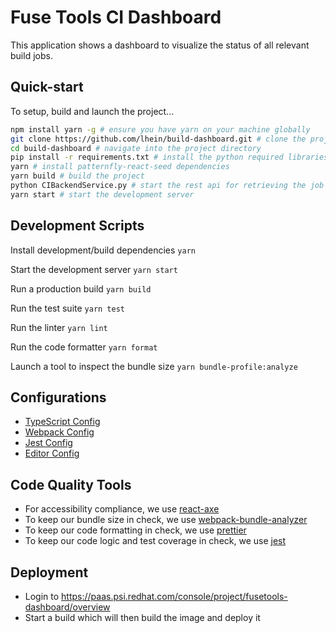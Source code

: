# Fuse Tools CI Dashboard

This application shows a dashboard to visualize the status of all relevant build jobs.


## Quick-start

To setup, build and launch the project...


```bash
npm install yarn -g # ensure you have yarn on your machine globally
git clone https://github.com/lhein/build-dashboard.git # clone the project
cd build-dashboard # navigate into the project directory
pip install -r requirements.txt # install the python required libraries
yarn # install patternfly-react-seed dependencies
yarn build # build the project
python CIBackendService.py # start the rest api for retrieving the job data
yarn start # start the development server
```

## Development Scripts

Install development/build dependencies
`yarn`

Start the development server
`yarn start`

Run a production build
`yarn build`

Run the test suite
`yarn test`

Run the linter
`yarn lint`

Run the code formatter
`yarn format`

Launch a tool to inspect the bundle size
`yarn bundle-profile:analyze`

## Configurations
* [TypeScript Config](./tsconfig.json)
* [Webpack Config](./webpack.common.js)
* [Jest Config](./jest.config.js)
* [Editor Config](./.editorconfig)

## Code Quality Tools
* For accessibility compliance, we use [react-axe](https://github.com/dequelabs/react-axe)
* To keep our bundle size in check, we use [webpack-bundle-analyzer](https://github.com/webpack-contrib/webpack-bundle-analyzer)
* To keep our code formatting in check, we use [prettier](https://github.com/prettier/prettier)
* To keep our code logic and test coverage in check, we use [jest](https://github.com/facebook/jest)

## Deployment
* Login to https://paas.psi.redhat.com/console/project/fusetools-dashboard/overview
* Start a build which will then build the image and deploy it
